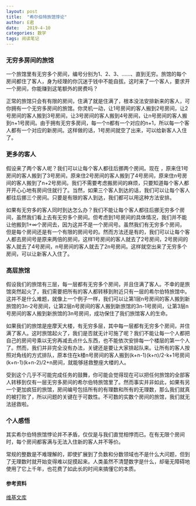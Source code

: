 ```yaml
---
layout: post
title:  "希尔伯特旅馆悖论"
author: E君
date:   2019-4-10
categories: 数学
tags: 阅读笔记
---
```

### 无穷多房间的旅馆

一个旅馆里有无穷多个房间，编号分别为1、2、3、……、直到无穷。旅馆的每个房间都住了客人，身为经理的你沉迷于钱中不能自拔。这时来了一个客人，要求开一个房间，你能赚到这笔额外的房费吗？

正常的旅馆只会有有限的房间，住满了就是住满了，根本没法安排新来的客人，可你拥有一个无穷多房间的旅馆。你灵机一动，让1号房间的客人搬到2号房间，让2号房间的客人搬到3号房间，让3号房间的客人搬到4号房间，让n号房间的客人搬到n+1号房间。由于拥有无穷多房间，每一个n都有一个对应的n+1，所以每一个客人都有一个对应的新房间。这样做的话，1号房间就空了出来，可以给新客人入住了。

### 更多的客人

假设来了两个客人呢？我们可以让每个客人都往后挪两个房间。现在
，原来住1号房间的客人搬到了3号房间，原来住2号房间的客人搬到了4号房间，原来住n号房间的客人搬到了n+2号房间。我们不需要考虑搬房间的麻烦，只要知道每个客人都开开心心地有房间住就行了。当然，如果三个客人到达的话，我们可以让每个客人都往后挪三个房间。只要是有限的客人到达，我们都可以用这种方法安排。

如果有无穷多的客人同时到达怎么办？我们不能让每个客人都往后挪无穷多个房间，虽然我们看上去有无穷多个房间。但考虑到1号房间的具体情况，我们并不能让他搬到1+∞个房间去，因为这并不是一个房间号。虽然我们有无穷多个房间，但是每个房间还是有一个有限的房间号的。然而方法还是有的，我们可以让每个客人都去房间号是原来两倍的房间，这样1号房间的客人就去了2号房间，2号房间的客人就去了4号房间，n号房间的客人就去了2n号房间。这样就空出来了无穷多个房间，可以让新客人入住了。

### 高层旅馆

假设我们的旅馆有三层，每一层都有无穷多个房间，并且住满了客人。不幸的是旅馆突然起火了，我们需要把所有的客人都转移到附近只有一层的希尔伯特旅馆中。这并不是什么难题，就像上一个例子一样，我们可以让第1层n号房间的客人搬到新旅馆的3n-2号房间，让第2层n号房间的客人搬到新旅馆的3n-1号房间，让第3层n号房间的客人搬到新旅馆的3n号房间，成功保住了我们旅馆客人的生命。

如果我们的旅馆是座摩天大楼，有无穷多层，其中每一层都有无穷多个房间，并住满了客人。这时旅馆起火了，我们是否就无计可施了呢？我们不能让每一个人都把自己的房间号乘以无穷再减去点什么东西，也不能依次安排每一个楼层的第一个人了。然而，我们并非完全没有办法，关键还是要让大家排起队来。让所有的客人按照对角线的方式排队，原本住在k楼n号房间的客人搬到(k+n-1)(k+n)/2-k+1号房间(k+n-1)(k+n-2)/2+n房间，就能够拯救整座大楼的人。

受到这个几乎不可能完成任务的鼓舞，你可能会觉得现在可以把任何旅馆的全部客人转移到仅有一层无穷多房间的希尔伯特旅馆里了。然而事实并非如此，如果有另一个更加疯狂的旅馆，房间编号包括所有的有理数和所有的无理数，那么我们就真的被打败了，所以问题的关键在于可数性。不可数的实数个房间的旅馆，我们就无法拯救啦。

### 个人感悟

其实希尔伯特旅馆悖论并不矛盾，仅仅是与我们直觉相悖而已。在有无限个房间时，每个房间都客满与无法入住新的客人并不等价。

常规的整数是不难理解的，即使扩展到了负数和分数领域也不是什么大问题，但到了无理数时就开始变得难以捉摸起来。人类虽然不清楚数字是什么，却毫无障碍地使用了它上千年，也花费了如此长的时间来搞懂它的本质。

#### 参考资料

[维基文库](https://zh.wikipedia.org/wiki/%E5%B8%8C%E5%B0%94%E4%BC%AF%E7%89%B9%E6%97%85%E9%A6%86%E6%82%96%E8%AE%BA)